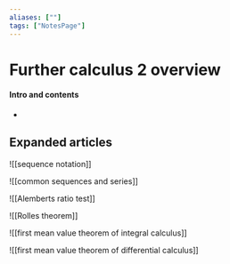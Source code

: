 ```yaml
---
aliases: [""]
tags: ["NotesPage"]
---
```


# Further calculus 2 overview

#### Intro and contents
- 


## Expanded articles
![[sequence notation]]

![[common sequences and series]]

![[Alemberts ratio test]]

![[Rolles theorem]]

![[first mean value theorem of integral calculus]]

![[first mean value theorem of differential calculus]]

